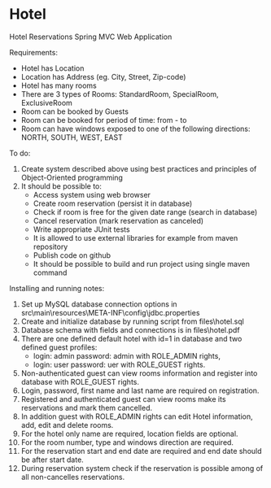 # Hotel
Hotel Reservations Spring MVC Web Application

Requirements:
- Hotel has Location
- Location has Address (eg. City, Street, Zip-code)
- Hotel has many rooms
- There are 3 types of Rooms: StandardRoom, SpecialRoom, ExclusiveRoom
- Room can be booked by Guests
- Room can be booked for period of time: from - to
- Room can have windows exposed to one of the following directions: NORTH, SOUTH, WEST, EAST

To do:
1. Create system described above using best practices and principles of Object-Oriented programming
2. It should be possible to:
    - Access system using web browser
    - Create room reservation (persist it in database)
    - Check if room is free for the given date range (search in database)
    - Cancel reservation (mark reservation as canceled)
    - Write appropriate JUnit tests
    - It is allowed to use external libraries for example from maven repository
    - Publish code on github
    - It should be possible to build and run project using single maven command

Installing and running notes:
1. Set up MySQL database connection options in src\main\resources\META-INF\config\jdbc.properties
2. Create and initialize database by running script from files\hotel.sql
3. Database schema with fields and connections is in files\hotel.pdf
4. There are one defined default hotel with id=1 in database and two defined guest profiles:
    - login: admin password: admin with ROLE_ADMIN rights,
    - login: user password: uer with ROLE_GUEST rights.
5. Non-authenticated guest can view rooms information and register into database with ROLE_GUEST rights.
6. Login, password, first name and last name are required on registration.
7. Registered and authenticated guest can view rooms make its reservations and mark them cancelled.
8. In addition guest with ROLE_ADMIN rights can edit Hotel information, add, edit and delete rooms.
9. For the hotel only name are required, location fields are optional.
10. For the room number, type and windows direction are required.
11. For the reservation start and end date are required and end date should be after start date.
12. During reservation system check if the reservation is possible among of all non-cancelles reservations.